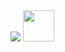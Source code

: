 <img src="https://capsule-render.vercel.app/api?type=wave&color=auto&height=300&section=header&text=Mahamad%20Sardar&fontSize=90&animation=fadeIn" />

<a href="https://www.instagram.com/thepiyushmalhotra/">
  <img height="50" src="https://user-images.githubusercontent.com/46517096/166974368-9798f39f-1f46-499c-b14e-81f0a3f83a06.png"/>
</a>
